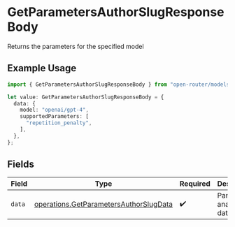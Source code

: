 # GetParametersAuthorSlugResponseBody

Returns the parameters for the specified model

## Example Usage

```typescript
import { GetParametersAuthorSlugResponseBody } from "open-router/models/operations";

let value: GetParametersAuthorSlugResponseBody = {
  data: {
    model: "openai/gpt-4",
    supportedParameters: [
      "repetition_penalty",
    ],
  },
};
```

## Fields

| Field                                                                                            | Type                                                                                             | Required                                                                                         | Description                                                                                      |
| ------------------------------------------------------------------------------------------------ | ------------------------------------------------------------------------------------------------ | ------------------------------------------------------------------------------------------------ | ------------------------------------------------------------------------------------------------ |
| `data`                                                                                           | [operations.GetParametersAuthorSlugData](../../models/operations/getparametersauthorslugdata.md) | :heavy_check_mark:                                                                               | Parameter analytics data                                                                         |